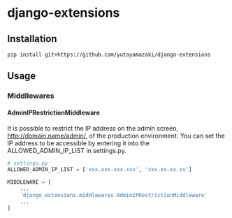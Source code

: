 # django-extensions

## Installation

```shell
pip install git+https://github.com/yutayamazaki/django-extensions
```

## Usage

### Middllewares

#### AdminIPRestrictionMiddleware

It is possible to restrict the IP address on the admin screen, http://domain.name/admin/, of the production environment. You can set the IP address to be accessible by entering it into the ALLOWED_ADMIN_IP_LIST in settings.py.

```python
# settings.py
ALLOWED_ADMIN_IP_LIST = ['xxx.xxx.xxx.xxx', 'xxx.xx.xx.xx']

MIDDLEWARE = [
    ...
    'django_extensions.middlewares.AdminIPRestrictionMiddleware'
    ...
]
```

